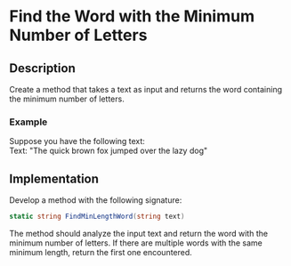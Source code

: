 # Find the Word with the Minimum Number of Letters

## Description

Create a method that takes a text as input and returns the word containing the minimum number of letters.

### Example

Suppose you have the following text:  
Text: "The quick brown fox jumped over the lazy dog"

## Implementation

Develop a method with the following signature:  
```csharp
static string FindMinLengthWord(string text)
```

The method should analyze the input text and return the word with the minimum number of letters. If there are multiple words with the same minimum length, return the first one encountered.
